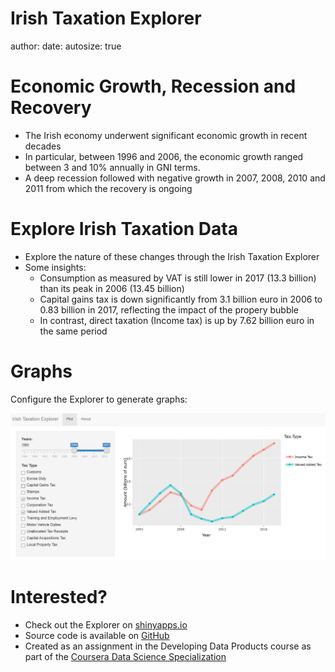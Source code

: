 Irish Taxation Explorer
========================================================
author: 
date: 
autosize: true

Economic Growth, Recession and Recovery
========================================================

- The Irish economy underwent significant economic growth in recent decades
- In particular, between 1996 and 2006, the economic growth ranged between 3 and 10% annually in GNI terms.
- A deep recession followed with negative growth in 2007, 2008, 2010 and 2011 from which the recovery is ongoing

Explore Irish Taxation Data
========================================================



- Explore the nature of these changes through the Irish Taxation Explorer
- Some insights: 
  - Consumption as measured by VAT is still lower in 2017 (13.3 billion) than its peak in 2006 (13.45 billion) 
  - Capital gains tax is down significantly from 3.1 billion euro in 2006 to 0.83 billion in 2017, reflecting the impact of the propery bubble
  - In contrast, direct taxation (Income tax) is up by 7.62 billion euro in the same period

Graphs
========================================================

Configure the Explorer to generate graphs:

![Explorer screenshot](capture.png)

Interested?
========================================================

- Check out the Explorer on [shinyapps.io](https://mickburke.shinyapps.io/IrishTaxationExplorer/)
- Source code is available on [GitHub](https://github.com/mickburke/DevelopingDataProducts/tree/master/IrishTaxationExplorer)
- Created as an assignment in the Developing Data Products course as part of the [Coursera Data Science Specialization](https://www.coursera.org/specializations/jhu-data-science)
